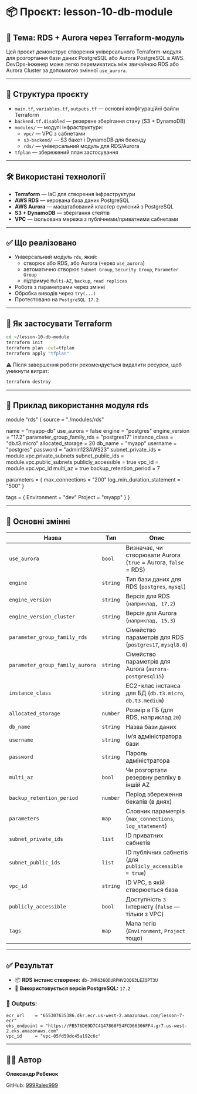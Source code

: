 # 📦 Проєкт: lesson-10-db-module

## 🧩 Тема: RDS + Aurora через Terraform-модуль

Цей проєкт демонструє створення універсального Terraform-модуля для розгортання бази даних PostgreSQL або Aurora PostgreSQL в AWS.  
DevOps-інженер може легко перемикатись між звичайною RDS або Aurora Cluster за допомогою змінної `use_aurora`.

---

## 📂 Структура проєкту

- `main.tf`, `variables.tf`, `outputs.tf` — основні конфігураційні файли Terraform  
- `backend.tf.disabled` — резервне зберігання стану (S3 + DynamoDB)
- `modules/` — модулі інфраструктури:
  - `vpc/` — VPC з сабнетами
  - `s3-backend/` — S3 бакет і DynamoDB для бекенду
  - `rds/` — універсальний модуль для RDS/Aurora
- `tfplan` — збережений план застосування

---

## 🛠️ Використані технології

- **Terraform** — IaC для створення інфраструктури
- **AWS RDS** — керована база даних PostgreSQL
- **AWS Aurora** — масштабований кластер сумісний з PostgreSQL
- **S3 + DynamoDB** — зберігання стейтів
- **VPC** — ізольована мережа з публічними/приватними сабнетами

---

## ✅ Що реалізовано

- Універсальний модуль `rds`, який:
  - створює або RDS, або Aurora (через `use_aurora`)
  - автоматично створює `Subnet Group`, `Security Group`, `Parameter Group`
  - підтримує `Multi-AZ`, `backup`, `read replicas`
- Робота з параметрами через змінні
- Обробка виводів через `try(...)`
- Протестовано на `PostgreSQL 17.2`

---

## 🧪 Як застосувати Terraform

```bash
cd ~/lesson-10-db-module
terraform init
terraform plan -out=tfplan
terraform apply "tfplan"
```
⚠️ Після завершення роботи рекомендується видалити ресурси, щоб уникнути витрат:
```bash
terraform destroy
```
---

## 🔧 Приклад використання модуля rds

module "rds" {
  source = "./modules/rds"

  name                       = "myapp-db"
  use_aurora                 = false
  engine                     = "postgres"
  engine_version             = "17.2"
  parameter_group_family_rds = "postgres17"
  instance_class             = "db.t3.micro"
  allocated_storage          = 20
  db_name                    = "myapp"
  username                   = "postgres"
  password                   = "admin123AWS23"
  subnet_private_ids         = module.vpc.private_subnets
  subnet_public_ids          = module.vpc.public_subnets
  publicly_accessible        = true
  vpc_id                     = module.vpc.vpc_id
  multi_az                   = true
  backup_retention_period    = 7

  parameters = {
    max_connections = "200"
    log_min_duration_statement = "500"
  }

  tags = {
    Environment = "dev"
    Project     = "myapp"
  }
}

---

## 📘 Основні змінні

| Назва                         | Тип      | Опис                                                      |
|------------------------------|----------|-----------------------------------------------------------|
| `use_aurora`                 | `bool`   | Визначає, чи створювати Aurora (`true` = Aurora, `false` = RDS) |
| `engine`                     | `string` | Тип бази даних для RDS (`postgres`, `mysql`)             |
| `engine_version`             | `string` | Версія для RDS (`наприклад, 17.2`)                        |
| `engine_version_cluster`     | `string` | Версія для Aurora (`наприклад, 15.3`)                     |
| `parameter_group_family_rds`| `string` | Сімейство параметрів для RDS (`postgres17`, `mysql8.0`)  |
| `parameter_group_family_aurora` | `string` | Сімейство параметрів для Aurora (`aurora-postgresql15`)  |
| `instance_class`             | `string` | EC2-клас інстанса для БД (`db.t3.micro`, `db.t3.medium`) |
| `allocated_storage`          | `number` | Розмір в ГБ (для RDS, наприклад `20`)                    |
| `db_name`                    | `string` | Назва бази даних                                          |
| `username`                   | `string` | Ім’я адміністратора бази                                  |
| `password`                   | `string` | Пароль адміністратора                                     |
| `multi_az`                   | `bool`   | Чи розгортати резервну репліку в іншій AZ                 |
| `backup_retention_period`    | `number` | Період збереження бекапів (в днях)                        |
| `parameters`                | `map`    | Словник параметрів (`max_connections`, `log_statement`)  |
| `subnet_private_ids`         | `list`   | ID приватних сабнетів                                     |
| `subnet_public_ids`          | `list`   | ID публічних сабнетів (для `publicly_accessible = true`) |
| `vpc_id`                     | `string` | ID VPC, в якій створюється база                          |
| `publicly_accessible`        | `bool`   | Доступність з Інтернету (`false` — тільки з VPC)         |
| `tags`                       | `map`    | Мапа тегів (`Environment`, `Project` тощо)               |

---

## ✅ Результат

- 📦 **RDS інстанс створено:** `db-JWR636QDURPHV2QQ63LEZOPT3U`
- 🐘 **Використовується версія PostgreSQL:** `17.2`

### 🔎 Outputs:
```hcl
ecr_url    = "655307635386.dkr.ecr.us-west-2.amazonaws.com/lesson-7-ecr"
eks_endpoint = "https://FB576D69D7C4147868F54FCD66306FF4.gr7.us-west-2.eks.amazonaws.com"
vpc_id     = "vpc-05fd59dc45a192c6c"
```

---

## 👨‍💻 Автор

**Олександр Ребенок**  

GitHub: [999Ralex999](https://github.com/999Ralex999)
